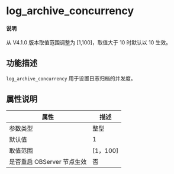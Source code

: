 # log_archive_concurrency

<main id="notice" type='explain'>
  <h4>说明</h4>
  <p>从 V4.1.0 版本取值范围调整为 [1,100]，取值大于 10 时默认以 10 生效。</p>
</main>

## 功能描述

`log_archive_concurrency` 用于设置日志归档的并发度。

## 属性说明

| **属性** | **描述** |
| --- | --- |
| 参数类型 | 整型 |
| 默认值 | 1 |
| 取值范围 | [1，100] |
| 是否重启 OBServer 节点生效 | 否 |
